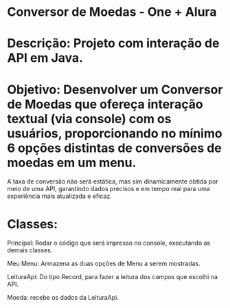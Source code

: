 # Conversor de Moedas - One + Alura 

# Descrição:  Projeto com interação de API em Java.

# Objetivo: Desenvolver um Conversor de Moedas que ofereça interação textual (via console) com os usuários, proporcionando no mínimo 6 opções distintas de conversões de moedas em um menu. 
A taxa de conversão não será estática, mas sim dinamicamente obtida por meio de uma API, garantindo dados precisos e em tempo real para uma experiência mais atualizada e eficaz.

# Classes:

Principal: Rodar o código que será impresso no console, executando as demais classes.

Meu Menu: Armazena as duas opções de Menu a serem mostradas.

LeituraApi: Do tipo Record, para fazer a leitura dos campos que escolhi na API.

Moeda: recebe os dados da LeituraApi.

